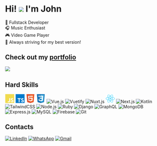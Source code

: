 <!--- Título e GIF --->
<h1> Hi! <img src="https://media.giphy.com/media/hvRJCLFzcasrR4ia7z/giphy.gif" width="50"> I'm John </h1>

<!--- Sobre mim e links --->
<p>
  🔭 Fullstack Developer <br>
  🎧 Music Enthusiast <br>
  🎮 Video Game Player <br>
  🚀 Always striving for my best version! <br>
  <h2>Check out my <a href="https://jovimoura.vercel.app/" target="_blank">portfolio</a> </h2>
</p>

<!--- Estatísticas --->
<p>
  <img height="200em" src="https://github-readme-stats.vercel.app/api/top-langs/?username=jovimoura&layout=compact&langs_count=7&theme=dark"/>
</p>

<!--- Hard Skills --->
<h2>Hard Skills</h2>
<p>
  <img alt="JavaScript" src="https://raw.githubusercontent.com/devicons/devicon/master/icons/javascript/javascript-plain.svg" height="30">
  <img alt="TypeScript" src="https://raw.githubusercontent.com/devicons/devicon/master/icons/typescript/typescript-plain.svg" height="30">
  <img alt="HTML5" src="https://raw.githubusercontent.com/devicons/devicon/master/icons/html5/html5-original.svg" height="30">
  <img alt="CSS3" src="https://raw.githubusercontent.com/devicons/devicon/master/icons/css3/css3-original.svg" height="30">
  <img alt="Vue.js" src="https://cdn.jsdelivr.net/gh/devicons/devicon/icons/vuejs/vuejs-original-wordmark.svg" height="30">
  <img alt="Vuetify" src="https://cdn.jsdelivr.net/gh/devicons/devicon/icons/vuetify/vuetify-original.svg" height="30">
  <img alt="Nuxt.js" src="https://cdn.jsdelivr.net/gh/devicons/devicon/icons/nuxtjs/nuxtjs-original.svg" height="30">
  <img alt="React.js" src="https://raw.githubusercontent.com/devicons/devicon/master/icons/react/react-original.svg" height="30">
  <img alt="Next.js" src="https://cdn.jsdelivr.net/gh/devicons/devicon/icons/nextjs/nextjs-original.svg" height="30">
  <img alt="Kotlin" src="https://cdn.jsdelivr.net/gh/devicons/devicon/icons/kotlin/kotlin-original-wordmark.svg" height="30">     
  <img alt="TailwindCSS" src="https://cdn.jsdelivr.net/gh/devicons/devicon@latest/icons/tailwindcss/tailwindcss-original-wordmark.svg" height="30">
  <img alt="Node.js" src="https://cdn.jsdelivr.net/gh/devicons/devicon/icons/nodejs/nodejs-original.svg" height="30">
  <img alt="Ruby" src="https://cdn.jsdelivr.net/gh/devicons/devicon/icons/ruby/ruby-original.svg" height="30">
  <img alt="Django" src="https://cdn.jsdelivr.net/gh/devicons/devicon/icons/django/django-plain-wordmark.svg" height="30">
  <img alt="GraphQL" src="https://cdn.jsdelivr.net/gh/devicons/devicon/icons/graphql/graphql-plain.svg" height="30">
  <img alt="MongoDB" src="https://cdn.jsdelivr.net/gh/devicons/devicon/icons/mongodb/mongodb-plain-wordmark.svg" height="30">
  <img alt="Express.js" src="https://cdn.jsdelivr.net/gh/devicons/devicon/icons/express/express-original.svg" height="30">
  <img alt="MySQL" src="https://cdn.jsdelivr.net/gh/devicons/devicon/icons/mysql/mysql-plain-wordmark.svg" height="30">
  <img alt="Firebase" src="https://cdn.jsdelivr.net/gh/devicons/devicon/icons/firebase/firebase-plain-wordmark.svg" height="30">
  <img alt="Git" src="https://cdn.jsdelivr.net/gh/devicons/devicon/icons/git/git-original.svg" height="30">
</p>

<!--- Contatos --->
<h2>Contacts</h2>
<p>
  <a href="https://www.linkedin.com/in/jovimoura10/" target="_blank"><img src="https://img.shields.io/badge/-LinkedIn-%230077B5?style=for-the-badge&logo=linkedin&logoColor=white" alt="LinkedIn"></a>
  <a href="https://api.whatsapp.com/send?phone=5521984954753" target="_blank"><img src="https://img.shields.io/badge/WhatsApp-25D366?style=for-the-badge&logo=whatsapp&logoColor=white" alt="WhatsApp"></a>
  <a href="mailto:joaovictors.mouraa@gmail.com?" target="_blank"><img src="https://img.shields.io/badge/-Gmail-%23333?style=for-the-badge&logo=gmail&logoColor=white" alt="Gmail"></a>
</p>
